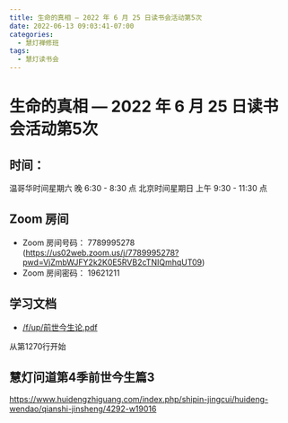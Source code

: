 ```yaml
---
title: 生命的真相 — 2022 年 6 月 25 日读书会活动第5次
date: 2022-06-13 09:03:41-07:00
categories:
  - 慧灯禅修班
tags:
  - 慧灯读书会
---
```

# 生命的真相 — 2022 年 6 月 25 日读书会活动第5次

## 时间：

温哥华时间星期六 晚 6:30 - 8:30 点
北京时间星期日 上午 9:30 - 11:30 点

## Zoom 房间

- Zoom 房间号码： 7789995278 (https://us02web.zoom.us/j/7789995278?pwd=VjZmbWJFY2k2K0E5RVB2cTNIQmhqUT09)
- Zoom 房间密码： 19621211

## 学习文档

- [/f/up/前世今生论.pdf](https://s3.ca-central-1.wasabisys.com/hddata/f.huidengchanxiu.net/hdv/f/up/前世今生论.pdf)

从第1270行开始

## 慧灯问道第4季前世今生篇3

<https://www.huidengzhiguang.com/index.php/shipin-jingcui/huideng-wendao/qianshi-jinsheng/4292-w19016>